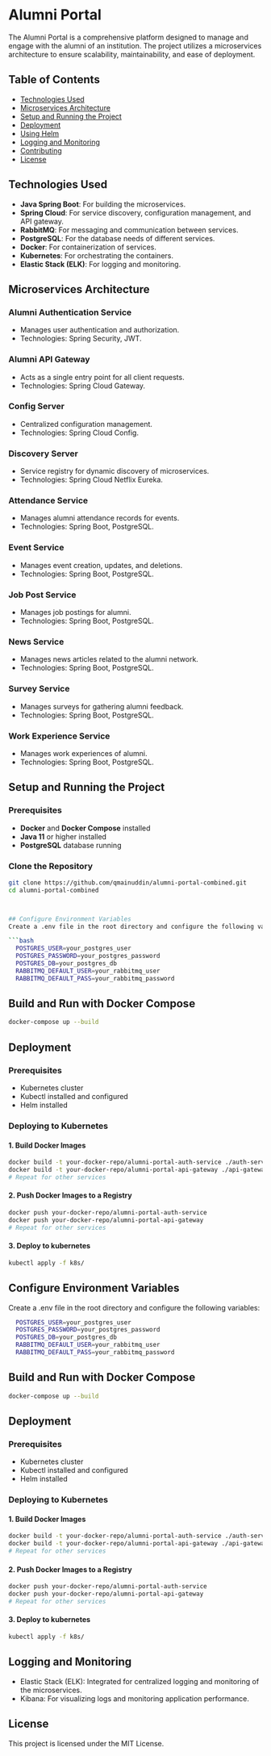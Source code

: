 # Alumni Portal

The Alumni Portal is a comprehensive platform designed to manage and engage with the alumni of an institution. The project utilizes a microservices architecture to ensure scalability, maintainability, and ease of deployment.

## Table of Contents

- [Technologies Used](#technologies-used)
- [Microservices Architecture](#microservices-architecture)
- [Setup and Running the Project](#setup-and-running-the-project)
- [Deployment](#deployment)
- [Using Helm](#using-helm)
- [Logging and Monitoring](#logging-and-monitoring)
- [Contributing](#contributing)
- [License](#license)

## Technologies Used

- **Java Spring Boot**: For building the microservices.
- **Spring Cloud**: For service discovery, configuration management, and API gateway.
- **RabbitMQ**: For messaging and communication between services.
- **PostgreSQL**: For the database needs of different services.
- **Docker**: For containerization of services.
- **Kubernetes**: For orchestrating the containers.
- **Elastic Stack (ELK)**: For logging and monitoring.

## Microservices Architecture

### Alumni Authentication Service
- Manages user authentication and authorization.
- Technologies: Spring Security, JWT.

### Alumni API Gateway
- Acts as a single entry point for all client requests.
- Technologies: Spring Cloud Gateway.

### Config Server
- Centralized configuration management.
- Technologies: Spring Cloud Config.

### Discovery Server
- Service registry for dynamic discovery of microservices.
- Technologies: Spring Cloud Netflix Eureka.

### Attendance Service
- Manages alumni attendance records for events.
- Technologies: Spring Boot, PostgreSQL.

### Event Service
- Manages event creation, updates, and deletions.
- Technologies: Spring Boot, PostgreSQL.

### Job Post Service
- Manages job postings for alumni.
- Technologies: Spring Boot, PostgreSQL.

### News Service
- Manages news articles related to the alumni network.
- Technologies: Spring Boot, PostgreSQL.

### Survey Service
- Manages surveys for gathering alumni feedback.
- Technologies: Spring Boot, PostgreSQL.

### Work Experience Service
- Manages work experiences of alumni.
- Technologies: Spring Boot, PostgreSQL.

## Setup and Running the Project

### Prerequisites

- **Docker** and **Docker Compose** installed
- **Java 11** or higher installed
- **PostgreSQL** database running

### Clone the Repository

```sh
git clone https://github.com/qmainuddin/alumni-portal-combined.git
cd alumni-portal-combined



## Configure Environment Variables
Create a .env file in the root directory and configure the following variables:

```bash
  POSTGRES_USER=your_postgres_user
  POSTGRES_PASSWORD=your_postgres_password
  POSTGRES_DB=your_postgres_db
  RABBITMQ_DEFAULT_USER=your_rabbitmq_user
  RABBITMQ_DEFAULT_PASS=your_rabbitmq_password
```

## Build and Run with Docker Compose
```bash
docker-compose up --build
```

## Deployment
### Prerequisites
- Kubernetes cluster
- Kubectl installed and configured
- Helm installed

### Deploying to Kubernetes

#### 1. Build Docker Images
```bash
docker build -t your-docker-repo/alumni-portal-auth-service ./auth-service
docker build -t your-docker-repo/alumni-portal-api-gateway ./api-gateway
# Repeat for other services
```
#### 2. Push Docker Images to a Registry
```bash
docker push your-docker-repo/alumni-portal-auth-service
docker push your-docker-repo/alumni-portal-api-gateway
# Repeat for other services
```

#### 3. Deploy to kubernetes
```bash
kubectl apply -f k8s/
```


## Configure Environment Variables
Create a .env file in the root directory and configure the following variables:

```bash
  POSTGRES_USER=your_postgres_user
  POSTGRES_PASSWORD=your_postgres_password
  POSTGRES_DB=your_postgres_db
  RABBITMQ_DEFAULT_USER=your_rabbitmq_user
  RABBITMQ_DEFAULT_PASS=your_rabbitmq_password
```

## Build and Run with Docker Compose
```bash
docker-compose up --build
```

## Deployment
### Prerequisites
- Kubernetes cluster
- Kubectl installed and configured
- Helm installed

### Deploying to Kubernetes

#### 1. Build Docker Images
```bash
docker build -t your-docker-repo/alumni-portal-auth-service ./auth-service
docker build -t your-docker-repo/alumni-portal-api-gateway ./api-gateway
# Repeat for other services
```
#### 2. Push Docker Images to a Registry
```bash
docker push your-docker-repo/alumni-portal-auth-service
docker push your-docker-repo/alumni-portal-api-gateway
# Repeat for other services
```

#### 3. Deploy to kubernetes
```bash
kubectl apply -f k8s/
```

## Logging and Monitoring
- Elastic Stack (ELK): Integrated for centralized logging and monitoring of the microservices.
- Kibana: For visualizing logs and monitoring application performance.

## License
This project is licensed under the MIT License.
